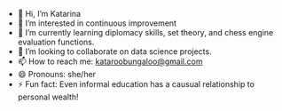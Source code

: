 - 👋 Hi, I’m Katarina
- 👀 I’m interested in continuous improvement
- 🌱 I’m currently learning diplomacy skills, set theory, and chess engine evaluation functions.  
- 💞️ I’m looking to collaborate on data science projects. 
- 📫 How to reach me: kataroobungaloo@gmail.com
- 😄 Pronouns: she/her
- ⚡ Fun fact: Even informal education has a causual relationship to personal wealth!
